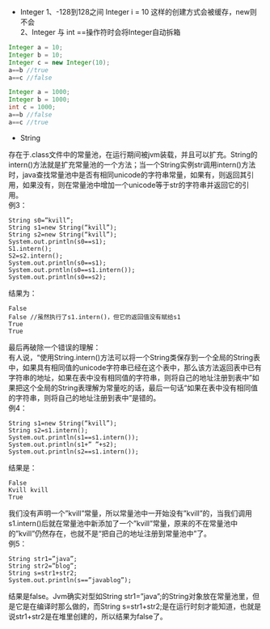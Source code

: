 * Integer
1、-128到128之间 Integer i = 10 这样的创建方式会被缓存，new则不会   
2、Integer 与 int ==操作符时会将Integer自动拆箱
```Java
Integer a = 10;
Integer b = 10;
Integer c = new Integer(10);
a==b //true
a==c //false

Integer a = 1000;
Integer b = 1000;
int c = 1000;
a==b //false
a==c //true
```

* String

存在于.class文件中的常量池，在运行期间被jvm装载，并且可以扩充。String的intern()方法就是扩充常量池的一个方法；当一个String实例str调用intern()方法时，java查找常量池中是否有相同unicode的字符串常量，如果有，则返回其引用，如果没有，则在常量池中增加一个unicode等于str的字符串并返回它的引用。  
例3：  
```
String s0=”kvill”;
String s1=new String(“kvill”);
String s2=new String(“kvill”);
System.out.println(s0==s1);
S1.intern();
S2=s2.intern();
System.out.println(s0==s1);
System.out.prntln(s0==s1.intern());
System.out.println(s0==s2);
```
结果为：  
```
False
False //虽然执行了s1.intern()，但它的返回值没有赋给s1
True
True
```
最后再破除一个错误的理解：  
有人说，“使用String.intern()方法可以将一个String类保存到一个全局的String表中，如果具有相同值的unicode字符串已经在这个表中，那么该方法返回表中已有字符串的地址，如果在表中没有相同值的字符串，则将自己的地址注册到表中”如果把这个全局的String表理解为常量吃的话，最后一句话“如果在表中没有相同值的字符串，则将自己的地址注册到表中”是错的。  
例4：  
```
String s1=new String(“kvill”);
String s2=s1.intern();
System.out.println(s1==s1.intern());
System.out.println(s1+” ”+s2);
System.out.println(s2==s1.intern());
```
结果是：  
```
False
Kvill kvill
True
```
我们没有声明一个”kvill”常量，所以常量池中一开始没有”kvill”的，当我们调用s1.intern()后就在常量池中新添加了一个”kvill”常量，原来的不在常量池中的”kvill”仍然存在，也就不是“把自己的地址注册到常量池中”了。  
例5：  
```
String str1=”java”;
String str2=”blog”;
String s=str1+str2;
System.out.println(s==”javablog”);
```
结果是false。Jvm确实对型如String str1=”java”;的String对象放在常量池里，但是它是在编译时那么做的，而String s=str1+str2;是在运行时刻才能知道，也就是说str1+str2是在堆里创建的，所以结果为false了。   
